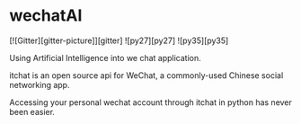 # wechatAI

[![Gitter][gitter-picture]][gitter] ![py27][py27] ![py35][py35]

Using Artificial Intelligence into we chat application.

itchat is an open source api for WeChat, a commonly-used Chinese social networking app.

Accessing your personal wechat account through itchat in python has never been easier.
